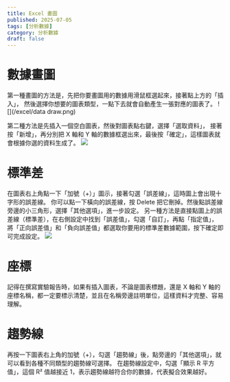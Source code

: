 ```yaml
---
title: Excel 畫圖
published: 2025-07-05
tags: [分析數據]
category: 分析數據
draft: false
---
```


# 數據畫圖
第一種畫圖的方法是，先把你要畫圖用的數據用滑鼠框選起來，接著點上方的「插入」，
然後選擇你想要的圖表類型，一點下去就會自動產生一張對應的圖表了。
![](/excel/data draw.png)

第二種方法是先插入一個空白圖表，然後對圖表點右鍵，選擇「選取資料」，
接著按「新增」，再分別把 X 軸和 Y 軸的數據框選出來，最後按「確定」，這樣圖表就會根據你選的資料生成了。
![](/excel/draw.png)

# 標準差
在圖表右上角點一下「加號（+）」圖示，接著勾選「誤差線」，這時圖上會出現十字形的誤差線。
你可以點一下橫向的誤差線，按 Delete 把它刪掉。然後點誤差線旁邊的小三角形，選擇「其他選項」，進一步設定。
另一種方法是直接點圖上的誤差線（標準差），在右側設定中找到「誤差值」，勾選「自訂」，再點「指定值」，
將「正向誤差值」和「負向誤差值」都選取你要用的標準差數據範圍，按下確定即可完成設定。
![](/excel/lll.png)

# 座標
記得在撰寫實驗報告時，如果有插入圖表，不論是圖表標題，還是 X 軸和 Y 軸的座標名稱，都一定要標示清楚，並且在名稱旁邊註明單位，這樣資料才完整、容易理解。

# 趨勢線
再按一下圖表右上角的加號（+），勾選「趨勢線」後，點旁邊的「其他選項」，就可以看到各種不同類型的趨勢線可選擇。
在趨勢線設定中，勾選「顯示 R 平方值」，這個 R² 值越接近 1，表示趨勢線越符合你的數據，代表擬合效果越好。
